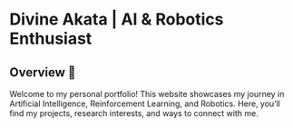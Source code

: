 # Divine Akata | AI & Robotics Enthusiast

## Overview 🚀

Welcome to my personal portfolio! This website showcases my journey in Artificial Intelligence, Reinforcement Learning, and Robotics. Here, you’ll find my projects, research interests, and ways to connect with me.

